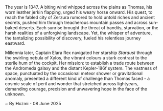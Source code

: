 
The year is 1347.  A biting wind whipped across the plains as Thomas, his worn leather jerkin flapping, urged his weary horse onward.  His quest, to reach the fabled city of Zerzura rumored to hold untold riches and ancient secrets, pushed him through treacherous mountain passes and across sun-baked deserts.  Each sunrise brought the threat of bandits, starvation, or the harsh realities of a unforgiving landscape. Yet, the whisper of adventure, the tantalizing possibility of discovery, fueled his relentless journey eastward.

Millennia later,  Captain Elara Rex navigated her starship *Stardust* through the swirling nebula of Xylos, the vibrant colours a stark contrast to the sterile hum of the cockpit.  Her mission: to establish a trade route between the Andromeda galaxy and the distant Kepler-186f system.  The vastness of space, punctuated by the occasional meteor shower or gravitational anomaly, presented a different kind of challenge than Thomas faced - a cosmic scale of peril and wonder that stretched across lightyears, demanding courage, precision and unwavering hope in the face of the unknown.

~ By Hozmi - 08 June 2025
